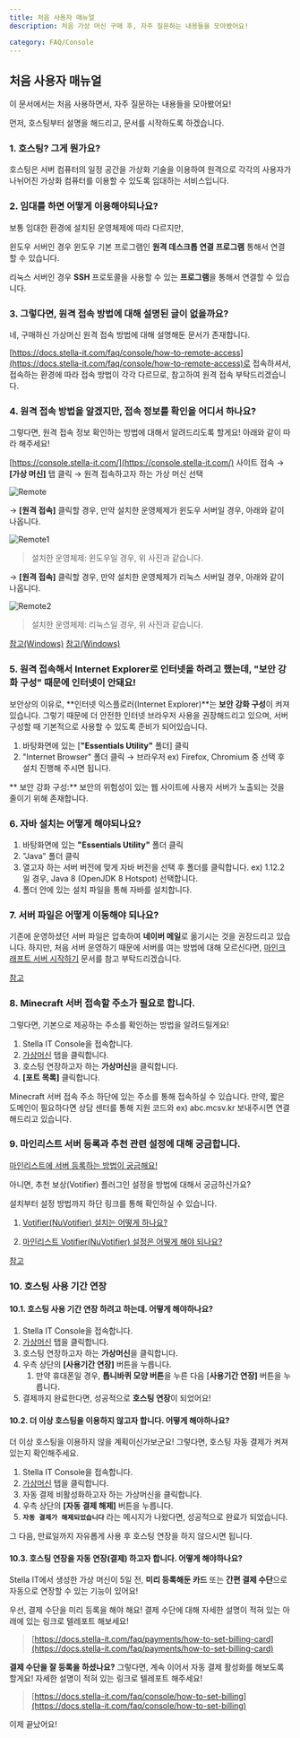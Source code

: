 ```yaml
---
title: 처음 사용자 매뉴얼 
description: 처음 가상 머신 구매 후, 자주 질문하는 내용들을 모아봤어요!

category: FAQ/Console
---
```


## 처음 사용자 매뉴얼

이 문서에서는 처음 사용하면서, 자주 질문하는 내용들을 모아봤어요!

먼저, 호스팅부터 설명을 해드리고, 문서를 시작하도록 하겠습니다.

### 1. 호스팅? 그게 뭔가요?

호스팅은 서버 컴퓨터의 일정 공간을 가상화 기술을 이용하여 원격으로 각각의 사용자가 나뉘어진 가상화 컴퓨터를 이용할 수 있도록 임대하는 서비스입니다.

### 2. 임대를 하면 어떻게 이용해야되나요?

보통 임대한 환경에 설치된 운영체제에 따라 다르지만,

윈도우 서버인 경우 윈도우 기본 프로그램인 **원격 데스크톱 연결 프로그램** 통해서 연결할 수 있습니다.

리눅스 서버인 경우 **SSH** 프로토콜을 사용할 수 있는 **프로그램**을 통해서 연결할 수 있습니다.

### 3. 그렇다면, 원격 접속 방법에 대해 설명된 글이 없을까요?

네, 구매하신 가상머신 원격 접속 방법에 대해 설명해둔 문서가 존재합니다. 

[https://docs.stella-it.com/faq/console/how-to-remote-access](https://docs.stella-it.com/faq/console/how-to-remote-access)로 접속하셔서, 접속하는 환경에 따라 접속 방법이 각각 다르므로, 참고하여 원격 접속 부탁드리겠습니다.

### 4. 원격 접속 방법을 알겠지만, 접속 정보를 확인을 어디서 하나요?


그렇다면, 원격 접속 정보 확인하는 방법에 대해서 알려드리도록 할게요! 아래와 같이 따라 해주세요!

[https://console.stella-it.com/](https://console.stella-it.com/) 사이트 접속 → **[가상 머신]** 탭 클릭 → 원격 접속하고자 하는 가상 머신 선택

![Remote](https://user-images.githubusercontent.com/36693200/129474342-c4463026-28c5-439f-a347-3703b2e9c740.png)

→ **[원격 접속]** 클릭할 경우, 만약 설치한 운영체제가 윈도우 서버일 경우, 아래와 같이 나옵니다.

![Remote1](https://user-images.githubusercontent.com/36693200/129474346-0036de68-c553-43b1-b8ad-ed67c71a6f9e.png)

> 설치한 운영체제: 윈도우일 경우, 위 사진과 같습니다.

→ **[원격 접속]** 클릭할 경우, 만약 설치한 운영체제가 리눅스 서버일 경우, 아래와 같이 나옵니다. 

![Remote2](https://user-images.githubusercontent.com/36693200/129474352-4ff17bb2-ddd0-4466-a549-a2fb7124616c.png)

> 설치한 운영체제: 리눅스일 경우, 위 사진과 같습니다.

[참고(Windows)](https://docs.stella-it.com/faq/console/how-to-remote-access#windows)
[참고(Windows)](https://docs.stella-it.com/faq/console/how-to-remote-access#linux)

### 5. 원격 접속해서 Internet Explorer로 인터넷을 하려고 했는데, "보안 강화 구성" 때문에 인터넷이 안돼요!

보안상의 이유로, **인터넷 익스플로러(Internet Explorer)**는 **보안 강화 구성**이 켜져 있습니다.
그렇기 때문에 더 안전한 인터넷 브라우저 사용을 권장해드리고 있으며, 서버 구성할 때 기본적으로 사용할 수 있도록 준비가 되어있습니다.

1. 바탕화면에 있는 [**"Essentials Utility"** 폴더] 클릭
2. "Internet Browser" 폴더 클릭 → 브라우저 ex) Firefox, Chromium 중 선택 후 설치 진행해 주시면 됩니다.

** 보안 강화 구성:** 보안의 위험성이 있는 웹 사이트에 사용자 서버가 노출되는 것을 줄이기 위해 존재합니다.

### 6. 자바 설치는 어떻게 해야되나요?

1. 바탕화면에 있는 **"Essentials Utility"**  폴더 클릭
2. "Java" 폴더 클릭
3. 열고자 하는 서버 버전에 맞게 자바 버전을 선택 후 폴더를 클릭합니다. ex) 1.12.2일 경우, Java 8 (OpenJDK 8 Hotspot) 선택합니다. 
4. 폴더 안에 있는 설치 파일을 통해 자바를 설치합니다.

### 7. 서버 파일은 어떻게 이동해야 되나요?
기존에 운영하셨던 서버 파일은 압축하여 **네이버 메일**로 옮기시는 것을 권장드리고 있습니다.
하지만, 처음 서버 운영하기 때문에 서버를 여는 방법에 대해 모르신다면, [마인크래프트 서버 시작하기](https://docs.stella-it.com/tutorials/minecraft/getting-started) 문서를 참고 부탁드리겠습니다.

[참고](https://docs.stella-it.com/tutorials/minecraft/install-guide/java)

### 8. Minecraft 서버 접속할 주소가 필요로 합니다.

그렇다면, 기본으로 제공하는 주소를 확인하는 방법을 알려드릴게요!

1. Stella IT Console을 접속합니다.
2. [가상머신](https://console.stella-it.com/vm) 탭을 클릭합니다.
3. 호스팅 연장하고자 하는 **가상머신**을 클릭합니다.
4. **[포트 목록]** 클릭합니다.

Minecraft 서버 접속 주소 하단에 있는 주소를 통해 접속하실 수 있습니다.
만약, 짧은 도메인이 필요하다면 상담 센터를 통해 지원 코드와 ex) abc.mcsv.kr 보내주시면 연결해드리고 있습니다.

### 9. 마인리스트 서버 등록과 추천 관련 설정에 대해 궁금합니다.

[마인리스트에 서버 등록하는 방법이 궁금해요!](https://docs.stella-it.com/tutorials/minecraft/minelist/how-to-register-my-server)

아니면, 추천 보상(Votifier) 플러그인 설정을 방법에 대해서 궁금하신가요?

설치부터 설정 방법까지 하단 링크를 통해 확인하실 수 있습니다.

1. [Votifier(NuVotifier) 설치는 어떻게 하나요?](https://docs.stella-it.com/tutorials/minecraft/minelist/how-to-install-votifier)

2. [마인리스트 Votifier(NuVotifier) 설정은 어떻게 해야 되나요?](https://docs.stella-it.com/tutorials/minecraft/minelist/how-to-integrate-votifier)

[참고](https://docs.stella-it.com/tutorials/minecraft/how-to-connect-domain)


### 10. 호스팅 사용 기간 연장

#### 10.1. 호스팅 사용 기간 연장 하려고 하는데. 어떻게 해야하나요?

1. Stella IT Console을 접속합니다.
2. [가상머신](https://console.stella-it.com/vm) 탭을 클릭합니다.
3. 호스팅 연장하고자 하는 **가상머신**을 클릭합니다.
4. 우측 상단의 **[사용기간 연장]** 버튼을 누릅니다.
    1. 만약 휴대폰일 경우, **톱니바퀴 모양 버튼**을 누른 다음 [**사용기간 연장]** 버튼을 누릅니다.
5. 결제까지 완료한다면, 성공적으로 **호스팅 연장**이 되었어요!

#### 10.2. 더 이상 호스팅을 이용하지 않고자 합니다. 어떻게 해야하나요?

더 이상 호스팅을 이용하지 않을 계획이신가보군요! 그렇다면, 호스팅 자동 결제가 켜져있는지 확인해주세요. 

1. Stella IT Console을 접속합니다.
2. [가상머신](https://console.stella-it.com/vm) 탭을 클릭합니다.
3. 자동 결제 비활성화하고자 하는 가상머신을 클릭합니다.
4. 우측 상단의 **[자동 결제 해제]** 버튼을 누릅니다.
5. **`자동 결제가 해제되었습니다`** 라는 메시지가 나왔다면, 성공적으로 완료가 되었습니다.

그 다음, 만료일까지 자유롭게 사용 후 호스팅 연장을 하지 않으시면 됩니다. 

#### 10.3. 호스팅 연장을 자동 연장(결제) 하고자 합니다. 어떻게 해야하나요?

Stella IT에서 생성한 가상 머신이 5일 전, **미리 등록해둔 카드** 또는 **간편 결제 수단**으로 자동으로 연장할 수 있는 기능이 있어요!

우선, 결제 수단을 미리 등록을 해야 해요! 결제 수단에 대해 자세한 설명이 적혀 있는 아래에 있는 링크로 텔레포트 해보세요!

> [https://docs.stella-it.com/faq/payments/how-to-set-billing-card](https://docs.stella-it.com/faq/payments/how-to-set-billing-card)

**결제 수단을 잘 등록을 하셨나요?** 그렇다면, 계속 이어서 자동 결제 활성화를 해보도록 할게요! 자세한 설명이 적혀 있는 링크로 텔레포트 해주세요!

> [https://docs.stella-it.com/faq/console/how-to-set-billing](https://docs.stella-it.com/faq/console/how-to-set-billing)

이제 끝났어요!
